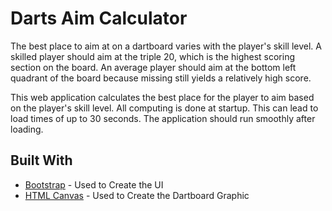 # Darts Aim Calculator
The best place to aim at on a dartboard varies with the player's skill level. A skilled player should aim at the triple 20, which is the highest scoring section on the board. An average player should aim at the bottom left quadrant of the board because missing still yields a relatively high score.

This web application calculates the best place for the player to aim based on the player's skill level. All computing is done at startup. This can lead to load times of up to 30 seconds. The application should run smoothly after loading.

## Built With
* [Bootstrap](https://getbootstrap.com/) - Used to Create the UI
* [HTML Canvas](https://developer.mozilla.org/en-US/docs/Web/API/Canvas_API) - Used to Create the Dartboard Graphic